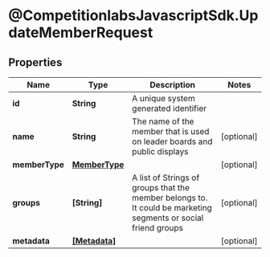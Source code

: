 # @CompetitionlabsJavascriptSdk.UpdateMemberRequest

## Properties

Name | Type | Description | Notes
------------ | ------------- | ------------- | -------------
**id** | **String** | A unique system generated identifier | 
**name** | **String** | The name of the member that is used on leader boards and public displays | [optional] 
**memberType** | [**MemberType**](docs/MemberType.md) |  | [optional] 
**groups** | **[String]** | A list of Strings of groups that the member belongs to. It could be marketing segments or social friend groups | [optional] 
**metadata** | [**[Metadata]**](docs/Metadata.md) |  | [optional] 


